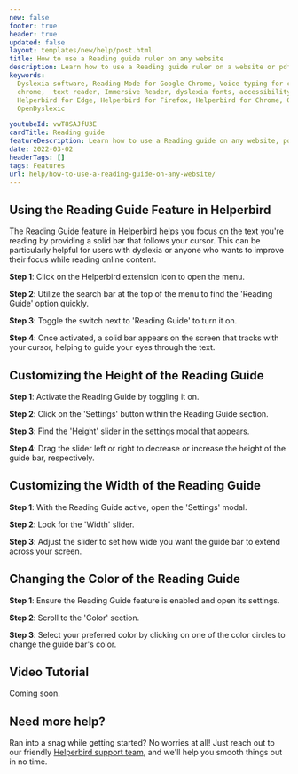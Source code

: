 ```yaml
---
new: false
footer: true
header: true
updated: false
layout: templates/new/help/post.html
title: How to use a Reading guide ruler on any website
description: Learn how to use a Reading guide ruler on a website or pdf with the Helperbird browser extension.
keywords:
  Dyslexia software, Reading Mode for Google Chrome, Voice typing for chrome, Text to speech for
  chrome,  text reader, Immersive Reader, dyslexia fonts, accessibility software, dyslexia software,
  Helperbird for Edge, Helperbird for Firefox, Helperbird for Chrome, Opendyslexic for Chrome,
  OpenDyslexic

youtubeId: vwT8SAJfU3E
cardTitle: Reading guide
featureDescription: Learn how to use a Reading guide on any website, pdf or app.
date: 2022-03-02
headerTags: []
tags: Features
url: help/how-to-use-a-reading-guide-on-any-website/
---
```


## Using the Reading Guide Feature in Helperbird

The Reading Guide feature in Helperbird helps you focus on the text you're reading by providing a solid bar that follows your cursor. This can be particularly helpful for users with dyslexia or anyone who wants to improve their focus while reading online content.

**Step 1**: Click on the Helperbird extension icon to open the menu.

**Step 2**: Utilize the search bar at the top of the menu to find the 'Reading Guide' option quickly.

**Step 3**: Toggle the switch next to 'Reading Guide' to turn it on.

**Step 4**: Once activated, a solid bar appears on the screen that tracks with your cursor, helping to guide your eyes through the text. 




## Customizing the Height of the Reading Guide

**Step 1**: Activate the Reading Guide by toggling it on.

**Step 2**: Click on the 'Settings' button within the Reading Guide section.

**Step 3**: Find the 'Height' slider in the settings modal that appears.

**Step 4**: Drag the slider left or right to decrease or increase the height of the guide bar, respectively.

## Customizing the Width of the Reading Guide

**Step 1**: With the Reading Guide active, open the 'Settings' modal.

**Step 2**: Look for the 'Width' slider.

**Step 3**: Adjust the slider to set how wide you want the guide bar to extend across your screen.

## Changing the Color of the Reading Guide

**Step 1**: Ensure the Reading Guide feature is enabled and open its settings.

**Step 2**: Scroll to the 'Color' section.

**Step 3**: Select your preferred color by clicking on one of the color circles to change the guide bar's color.



## Video Tutorial

Coming soon.



## Need more help?

Ran into a snag while getting started? No worries at all! Just reach out to our friendly [Helperbird support team](/support/), and we'll help you smooth things out in no time.





